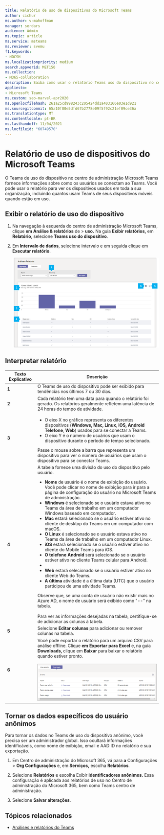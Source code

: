 ```yaml
---
title: Relatório de uso de dispositivos do Microsoft Teams
author: cichur
ms.author: v-mahoffman
manager: serdars
audience: Admin
ms.topic: article
ms.service: msteams
ms.reviewer: svemu
f1.keywords:
- NOCSH
ms.localizationpriority: medium
search.appverid: MET150
ms.collection:
- M365-collaboration
description: Saiba como usar o relatório Teams uso do dispositivo no centro de administração Microsoft Teams para ver como os usuários da sua organização se conectam ao Teams.
appliesto:
- Microsoft Teams
ms.custom: seo-marvel-apr2020
ms.openlocfilehash: 261a25cd998243c205424dd1a403166e03e1d921
ms.sourcegitcommit: 65a10f80e5dfd67b2778e09f5f92c21ef09ce36a
ms.translationtype: MT
ms.contentlocale: pt-BR
ms.lasthandoff: 11/04/2021
ms.locfileid: "60749570"
---
```

# <a name="microsoft-teams-device-usage-report"></a>Relatório de uso de dispositivos do Microsoft Teams

O Teams de uso do dispositivo no centro de administração Microsoft Teams fornece informações sobre como os usuários se conectam ao Teams. Você pode usar o relatório para ver os dispositivos usados em toda a sua organização, incluindo quantos usam Teams de seus dispositivos móveis quando estão em uso.  

## <a name="view-the-device-usage-report"></a>Exibir o relatório de uso do dispositivo

1. Na navegação à esquerda do centro de administração Microsoft Teams, clique **em Análise & relatórios** de  >  **uso.** Na guia **Exibir relatórios,** em **Relatório**, selecione **Teams uso do dispositivo**.
2. Em **Intervalo de dados**, selecione intervalo e em seguida clique em **Executar relatório**.

    ![Captura de tela do relatório Teams uso do dispositivo no centro de administração Teams com explicações explicativas.](../media/teams-reports-device-usage-with-callouts.png "Captura de tela do relatório Teams uso do dispositivo no centro de administração Teams com callouts")

## <a name="interpret-the-report"></a>Interpretar relatório

|Texto Explicativo |Descrição  |
|--------|-------------|
|**1**   |O Teams de uso do dispositivo pode ser exibido para tendências nos últimos 7 ou 30 dias.  |
|**2**   |Cada relatório tem uma data para quando o relatório foi gerado. Os relatórios geralmente refletem uma latência de 24 horas do tempo de atividade. |
|**3**   |<ul><li>O eixo X no gráfico representa os diferentes dispositivos (**Windows,** **Mac,** **Linux**, **iOS,** **Android Telefone**, **Web**) usados para se conectar a Teams. </li><li>O eixo Y é o número de usuários que usam o dispositivo durante o período de tempo selecionado.</li> </ul>Passe o mouse sobre a barra que representa um dispositivo para ver o número de usuários que usam o dispositivo para se conectar Teams.|
|**4**   |A tabela fornece uma divisão do uso do dispositivo pelo usuário. <ul><li>**Nome** de usuário é o nome de exibição do usuário. Você pode clicar no nome de exibição para ir para a página de configuração do usuário no Microsoft Teams de administração. </li><li>**Windows** é selecionado se o usuário estava ativo no Teams da área de trabalho em um computador Windows baseado em computador.</li><li>**Mac** estará selecionado se o usuário estiver ativo no cliente de desktop do Teams em um computador com macOS. </li> <li>**O Linux** é selecionado se o usuário estava ativo no Teams da área de trabalho em um computador Linux. </li> <li>**iOS** estará selecionado se o usuário estiver ativo no cliente do Mobile Teams para iOS.</li><li>**O telefone Android** será selecionado se o usuário estiver ativo no cliente Teams celular para Android. <li><li>**Web** estará selecionado se o usuário estiver ativo no cliente Web do Teams. <li>**A última** atividade é a última data (UTC) que o usuário participou de uma atividade Teams.</li> </ul> Observe que, se uma conta de usuário não existir mais no Azure AD, o nome de usuário será exibido como "--" na tabela. <br><br>Para ver as informações desejadas na tabela, certifique-se de adicionar as colunas à tabela. |
|**5**   |Selecione **Editar colunas** para adicionar ou remover colunas na tabela. |
|**6**   |Você pode exportar o relatório para um arquivo CSV para análise offline. Clique **em Exportar para Excel** e, na guia **Downloads,** clique em **Baixar** para baixar o relatório quando estiver pronto.<br><br>![Captura de tela da guia Downloads mostrando relatórios exportados.](../media/teams-reports-export-to-csv.png)|


## <a name="make-the-user-specific-data-anonymous"></a>Tornar os dados específicos do usuário anônimos

Para tornar os dados no Teams de uso do dispositivo anônimo, você precisa ser um administrador global. Isso ocultará informações identificáveis, como nome de exibição, email e AAD ID no relatório e sua exportação.

1. Em Centro de administração do Microsoft 365, vá para **a** Configurações \> **Org Configurações** e, em **Serviços,** escolha **Relatórios**.
    
2. Selecione **Relatórios** e escolha Exibir **identificadores anônimos.** Essa configuração é aplicada aos relatórios de uso no Centro de administração do Microsoft 365, bem como Teams centro de administração.
  
3. Selecione **Salvar alterações**.

## <a name="related-topics"></a>Tópicos relacionados

- [Análises e relatórios do Teams](teams-reporting-reference.md)
